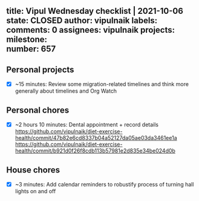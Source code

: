 title:	Vipul Wednesday checklist | 2021-10-06
state:	CLOSED
author:	vipulnaik
labels:	
comments:	0
assignees:	vipulnaik
projects:	
milestone:	
number:	657
--
## Personal projects

- [x] ~15 minutes: Review some migration-related timelines and think more generally about timelines and Org Watch

## Personal chores

- [x] ~2 hours 10 minutes: Dental appointment + record details https://github.com/vipulnaik/diet-exercise-health/commit/47b82e6cd8337b04a52127da05ae03da3461ee1a https://github.com/vipulnaik/diet-exercise-health/commit/b921d0f26f8cdb113b57981e2d835e34be024d0b 

## House chores

- [x] ~3 minutes: Add calendar reminders to robustify process of turning hall lights on and off

